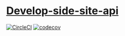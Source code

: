 # [Develop-side-site-api](https://github.com/askePhoenix/Develop-side-site-api#readme, "google link")

[![CircleCI](https://circleci.com/gh/askePhoenix/Develop-side-site-api.svg?style=svg)](https://app.circleci.com/pipelines/github/askePhoenix/Develop-side-site-api?branch=master)
[![codecov](https://codecov.io/gh/askePhoenix/Develop-side-site-api/branch/master/graph/badge.svg?token=5DQD4PXU4V)](https://codecov.io/gh/askePhoenix/Develop-side-site-api)

